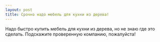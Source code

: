 ```yaml
---
layout: post 
title: Срочно надо мебель для кухни из дерева! 
--- 
```

Надо быстро купить мебель для кухни из дерева, но не знаю где это сделать. Подскажите проверенную компанию, пожалуйста!
